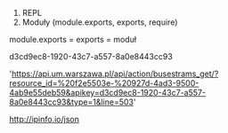 1. REPL
2. Moduły (module.exports, exports, require)

module.exports = exports = moduł






d3cd9ec8-1920-43c7-a557-8a0e8443cc93



'https://api.um.warszawa.pl/api/action/busestrams_get/?resource_id=%20f2e5503e-%20927d-4ad3-9500-4ab9e55deb59&apikey=d3cd9ec8-1920-43c7-a557-8a0e8443cc93&type=1&line=503'

http://ipinfo.io/json